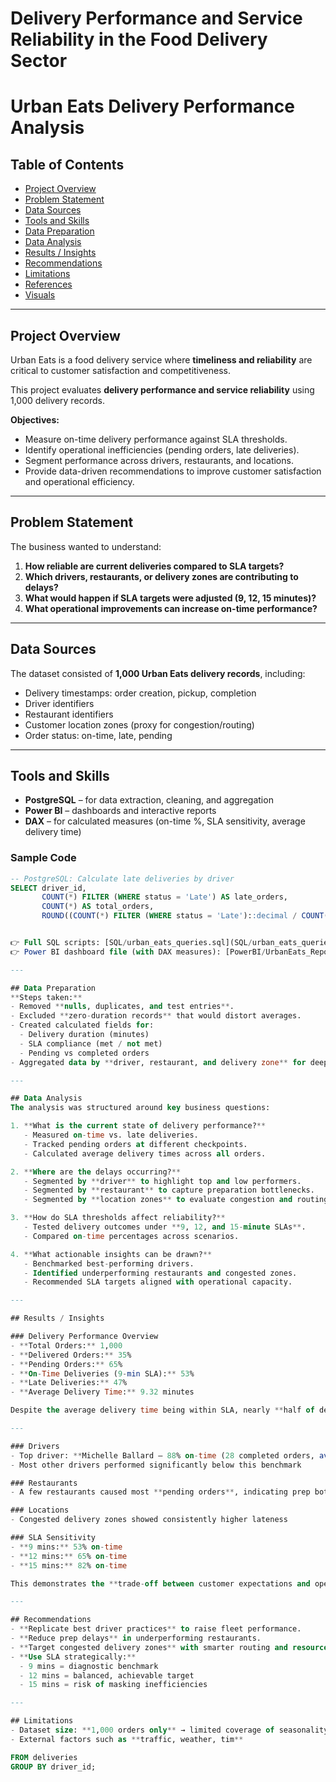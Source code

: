 # Delivery Performance and Service Reliability in the Food Delivery Sector
# Urban Eats Delivery Performance Analysis

## Table of Contents
- [Project Overview](#project-overview)
- [Problem Statement](#problem-statement)
- [Data Sources](#data-sources)
- [Tools and Skills](#tools-and-skills)
- [Data Preparation](#data-preparation)
- [Data Analysis](#data-analysis)
- [Results / Insights](#results--insights)
- [Recommendations](#recommendations)
- [Limitations](#limitations)
- [References](#references)
- [Visuals](#visuals)

---

## Project Overview
Urban Eats is a food delivery service where **timeliness and reliability** are critical to customer satisfaction and competitiveness.  

This project evaluates **delivery performance and service reliability** using 1,000 delivery records.  

**Objectives:**
- Measure on-time delivery performance against SLA thresholds.  
- Identify operational inefficiencies (pending orders, late deliveries).  
- Segment performance across drivers, restaurants, and locations.  
- Provide data-driven recommendations to improve customer satisfaction and operational efficiency.  

---

## Problem Statement
The business wanted to understand:  
1. **How reliable are current deliveries compared to SLA targets?**  
2. **Which drivers, restaurants, or delivery zones are contributing to delays?**  
3. **What would happen if SLA targets were adjusted (9, 12, 15 minutes)?**  
4. **What operational improvements can increase on-time performance?**  

---

## Data Sources
The dataset consisted of **1,000 Urban Eats delivery records**, including:  
- Delivery timestamps: order creation, pickup, completion  
- Driver identifiers  
- Restaurant identifiers  
- Customer location zones (proxy for congestion/routing)  
- Order status: on-time, late, pending  

---

## Tools and Skills
- **PostgreSQL** – for data extraction, cleaning, and aggregation  
- **Power BI** – dashboards and interactive reports  
- **DAX** – for calculated measures (on-time %, SLA sensitivity, average delivery time)  

### Sample Code

```sql
-- PostgreSQL: Calculate late deliveries by driver
SELECT driver_id, 
       COUNT(*) FILTER (WHERE status = 'Late') AS late_orders,
       COUNT(*) AS total_orders,
       ROUND((COUNT(*) FILTER (WHERE status = 'Late')::decimal / COUNT(*)) * 100,2) AS late_percentage


👉 Full SQL scripts: [SQL/urban_eats_queries.sql](SQL/urban_eats_queries.sql)  
👉 Power BI dashboard file (with DAX measures): [PowerBI/UrbanEats_Report.pbix](PowerBI/UrbanEats_Report.pbix)  

---

## Data Preparation
**Steps taken:**
- Removed **nulls, duplicates, and test entries**.  
- Excluded **zero-duration records** that would distort averages.  
- Created calculated fields for:  
  - Delivery duration (minutes)  
  - SLA compliance (met / not met)  
  - Pending vs completed orders  
- Aggregated data by **driver, restaurant, and delivery zone** for deeper analysis.  

---

## Data Analysis
The analysis was structured around key business questions:

1. **What is the current state of delivery performance?**  
   - Measured on-time vs. late deliveries.  
   - Tracked pending orders at different checkpoints.  
   - Calculated average delivery times across all orders.  

2. **Where are the delays occurring?**  
   - Segmented by **driver** to highlight top and low performers.  
   - Segmented by **restaurant** to capture preparation bottlenecks.  
   - Segmented by **location zones** to evaluate congestion and routing issues.  

3. **How do SLA thresholds affect reliability?**  
   - Tested delivery outcomes under **9, 12, and 15-minute SLAs**.  
   - Compared on-time percentages across scenarios.  

4. **What actionable insights can be drawn?**  
   - Benchmarked best-performing drivers.  
   - Identified underperforming restaurants and congested zones.  
   - Recommended SLA targets aligned with operational capacity.  

---

## Results / Insights

### Delivery Performance Overview
- **Total Orders:** 1,000  
- **Delivered Orders:** 35%  
- **Pending Orders:** 65%  
- **On-Time Deliveries (9-min SLA):** 53%  
- **Late Deliveries:** 47%  
- **Average Delivery Time:** 9.32 minutes  

Despite the average delivery time being within SLA, nearly **half of deliveries missed the target**, showing inconsistency.  

---

### Drivers
- Top driver: **Michelle Ballard – 88% on-time (28 completed orders, avg. 9.79 mins)**  
- Most other drivers performed significantly below this benchmark  

### Restaurants
- A few restaurants caused most **pending orders**, indicating prep bottlenecks  

### Locations
- Congested delivery zones showed consistently higher lateness  

### SLA Sensitivity
- **9 mins:** 53% on-time  
- **12 mins:** 65% on-time  
- **15 mins:** 82% on-time  

This demonstrates the **trade-off between customer expectations and operational capacity**.  

---

## Recommendations
- **Replicate best driver practices** to raise fleet performance.  
- **Reduce prep delays** in underperforming restaurants.  
- **Target congested delivery zones** with smarter routing and resource allocation.  
- **Use SLA strategically:**  
  - 9 mins = diagnostic benchmark  
  - 12 mins = balanced, achievable target  
  - 15 mins = risk of masking inefficiencies  

---

## Limitations
- Dataset size: **1,000 orders only** → limited coverage of seasonality.  
- External factors such as **traffic, weather, tim**

FROM deliveries
GROUP BY driver_id;
